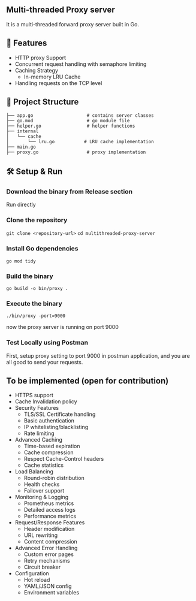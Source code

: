 ## Multi-threaded Proxy server

It is a multi-threaded forward proxy server built in Go.

## 🚀 Features

- HTTP proxy Support
- Concurrent request handling with semaphore limiting
- Caching Strategy
  - In-memory LRU Cache
- Handling requests on the TCP level

## 📂 Project Structure

```
├── app.go                    # contains server classes
├── go.mod                    # go module file
├── helper.go                 # helper functions
├── internal
│   └── cache
│       └── lru.go           # LRU cache implementation
├── main.go
├── proxy.go                  # proxy implementation
```

## 🛠️ Setup & Run

### Download the binary from Release section

Run directly

### Clone the repository

`git clone <repository-url>`
`cd multithreaded-proxy-server`

### Install Go dependencies

`go mod tidy`

### Build the binary

`go build -o bin/proxy .`

### Execute the binary

`./bin/proxy -port=9000`

now the proxy server is running on port 9000

### Test Locally using Postman

First, setup proxy setting to port 9000 in postman application, and you are all good to send your requests.

## To be implemented (open for contribution)

- HTTPS support
- Cache Invalidation policy
- Security Features
  - TLS/SSL Certificate handling
  - Basic authentication
  - IP whitelisting/blacklisting
  - Rate limiting
- Advanced Caching
  - Time-based expiration
  - Cache compression
  - Respect Cache-Control headers
  - Cache statistics
- Load Balancing
  - Round-robin distribution
  - Health checks
  - Failover support
- Monitoring & Logging
  - Prometheus metrics
  - Detailed access logs
  - Performance metrics
- Request/Response Features
  - Header modification
  - URL rewriting
  - Content compression
- Advanced Error Handling
  - Custom error pages
  - Retry mechanisms
  - Circuit breaker
- Configuration
  - Hot reload
  - YAML/JSON config
  - Environment variables

